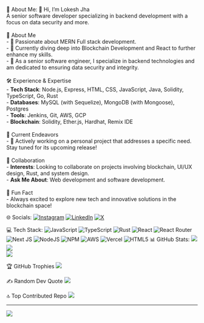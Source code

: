  💫 About Me:
 👋 Hi, I’m Lokesh Jha<br>A senior software developer specializing in backend development with a focus on data security and more.<br><br> 🔎 About Me<br>- 👀 Passionate about MERN Full stack development.<br>- 🌱 Currently diving deep into Blockchain Development and React to further enhance my skills.<br>- 💼 As a senior software engineer, I specialize in backend technologies and am dedicated to ensuring data security and integrity.<br><br> 🛠️ Experience & Expertise<br>- **Tech Stack**: Node.js, Express, HTML, CSS, JavaScript, Java, Solidity, TypeScript, Go, Rust<br>- **Databases**: MySQL (with Sequelize), MongoDB (with Mongoose), Postgres<br>- **Tools**: Jenkins, Git, AWS, GCP<br>- **Blockchain**: Solidity, Ether.js, Hardhat, Remix IDE<br><br> 🚀 Current Endeavors<br>- 🔨 Actively working on a personal project that addresses a specific need. Stay tuned for its upcoming release!<br><br> 🤝 Collaboration<br>- **Interests**: Looking to collaborate on projects involving blockchain, UI/UX design, Rust, and system design.<br>- **Ask Me About**: Web development and software development.<br><br> 🎉 Fun Fact<br>- Always excited to explore new tech and innovative solutions in the blockchain space!


 🌐 Socials:
[![Instagram](https://img.shields.io/badge/Instagram-%23E4405F.svg?logo=Instagram&logoColor=white)](https://instagram.com/https://www.instagram.com/iamlokeshjha/) [![LinkedIn](https://img.shields.io/badge/LinkedIn-%230077B5.svg?logo=linkedin&logoColor=white)](https://linkedin.com/in/https://www.linkedin.com/in/lokesh-jha-088549136/) [![X](https://img.shields.io/badge/X-black.svg?logo=X&logoColor=white)](https://x.com/https://twitter.com/lokesh1jha) 

 💻 Tech Stack:
![JavaScript](https://img.shields.io/badge/javascript-%23323330.svg?style=for-the-badge&logo=javascript&logoColor=%23F7DF1E) ![TypeScript](https://img.shields.io/badge/typescript-%23007ACC.svg?style=for-the-badge&logo=typescript&logoColor=white) ![Rust](https://img.shields.io/badge/rust-%23000000.svg?style=for-the-badge&logo=rust&logoColor=white) ![React](https://img.shields.io/badge/react-%2320232a.svg?style=for-the-badge&logo=react&logoColor=%2361DAFB) ![React Router](https://img.shields.io/badge/React_Router-CA4245?style=for-the-badge&logo=react-router&logoColor=white) ![Next JS](https://img.shields.io/badge/Next-black?style=for-the-badge&logo=next.js&logoColor=white) ![NodeJS](https://img.shields.io/badge/node.js-6DA55F?style=for-the-badge&logo=node.js&logoColor=white) ![NPM](https://img.shields.io/badge/NPM-%23CB3837.svg?style=for-the-badge&logo=npm&logoColor=white) ![AWS](https://img.shields.io/badge/AWS-%23FF9900.svg?style=for-the-badge&logo=amazon-aws&logoColor=white) ![Vercel](https://img.shields.io/badge/vercel-%23000000.svg?style=for-the-badge&logo=vercel&logoColor=white) ![HTML5](https://img.shields.io/badge/html5-%23E34F26.svg?style=for-the-badge&logo=html5&logoColor=white)
 📊 GitHub Stats:
![](https://github-readme-stats.vercel.app/api?username=lokesh1jha&theme=gruvbox_light&hide_border=false&include_all_commits=true&count_private=true)<br/>
![](https://github-readme-streak-stats.herokuapp.com/?user=lokesh1jha&theme=gruvbox_light&hide_border=false)<br/>
![](https://github-readme-stats.vercel.app/api/top-langs/?username=lokesh1jha&theme=gruvbox_light&hide_border=false&include_all_commits=true&count_private=true&layout=compact)

 🏆 GitHub Trophies
![](https://github-profile-trophy.vercel.app/?username=lokesh1jha&theme=radical&no-frame=false&no-bg=true&margin-w=4)

 ✍️ Random Dev Quote
![](https://quotes-github-readme.vercel.app/api?type=horizontal&theme=radical)

 🔝 Top Contributed Repo
![](https://github-contributor-stats.vercel.app/api?username=lokesh1jha&limit=5&theme=dark&combine_all_yearly_contributions=true)

---
[![](https://visitcount.itsvg.in/api?id=lokesh1jha&icon=0&color=0)](https://visitcount.itsvg.in)
